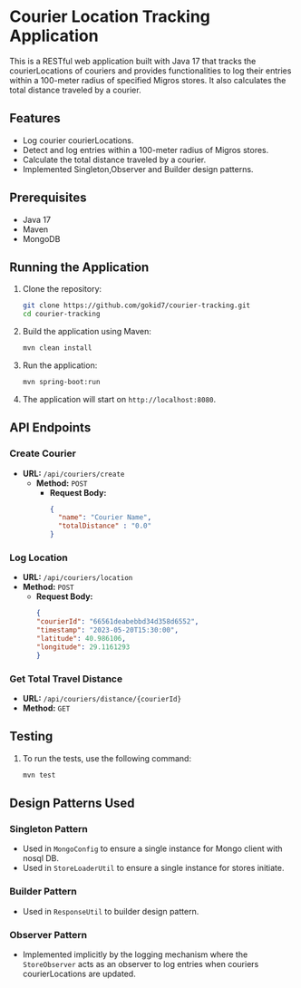 # Courier Location Tracking Application

This is a RESTful web application built with Java 17 that tracks the courierLocations of couriers and provides functionalities to log their entries within a 100-meter radius of specified Migros stores. It also calculates the total distance traveled by a courier.

## Features
- Log courier courierLocations.
- Detect and log entries within a 100-meter radius of Migros stores.
- Calculate the total distance traveled by a courier.
- Implemented Singleton,Observer and Builder design patterns.

## Prerequisites
- Java 17
- Maven
- MongoDB

## Running the Application

1. Clone the repository:
    ```sh
    git clone https://github.com/gokid7/courier-tracking.git
    cd courier-tracking
    ```

2. Build the application using Maven:
    ```sh
    mvn clean install
    ```

3. Run the application:
    ```sh
    mvn spring-boot:run
    ```

4. The application will start on `http://localhost:8080`.

## API Endpoints

### Create Courier
- **URL:** `/api/couriers/create`
  - **Method:** `POST`
      - **Request Body:**
          ```json
          {
            "name": "Courier Name",
            "totalDistance" : "0.0"
          }
          ```

### Log Location
- **URL:** `/api/couriers/location`
- **Method:** `POST`
  - **Request Body:**
      ```json
      {
      "courierId": "66561deabebbd34d358d6552",
      "timestamp": "2023-05-20T15:30:00",
      "latitude": 40.986106,
      "longitude": 29.1161293
      }
      ```

### Get Total Travel Distance
- **URL:** `/api/couriers/distance/{courierId}`
- **Method:** `GET`

## Testing

1. To run the tests, use the following command:
    ```sh
    mvn test
    ```

## Design Patterns Used

### Singleton Pattern
- Used in `MongoConfig` to ensure a single instance for Mongo client with nosql DB.
- Used in `StoreLoaderUtil` to ensure a single instance for stores initiate.

### Builder Pattern
- Used in `ResponseUtil` to builder design pattern.
  

### Observer Pattern
- Implemented implicitly by the logging mechanism where the `StoreObserver` acts as an observer to log entries when couriers courierLocations are updated.

